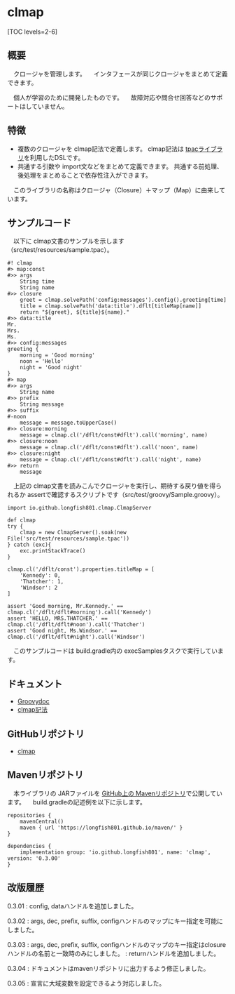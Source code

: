 # clmap

[TOC levels=2-6]

## 概要

　クロージャを管理します。
　インタフェースが同じクロージャをまとめて定義できます。

　個人が学習のために開発したものです。
　故障対応や問合せ回答などのサポートはしていません。

## 特徴

* 複数のクロージャを clmap記法で定義します。
  clmap記法は [tpacライブラリ](/tpac/)を利用したDSLです。
* 共通する引数や import文などをまとめて定義できます。
  共通する前処理、後処理をまとめることで依存性注入ができます。

　このライブラリの名称はクロージャ（Closure）＋マップ（Map）に由来しています。

## サンプルコード

　以下に clmap文書のサンプルを示します（src/test/resources/sample.tpac）。

```
#! clmap
#> map:const
#>> args
	String time
	String name
#>> closure
	greet = clmap.solvePath('config:messages').config().greeting[time]
	title = clmap.solvePath('data:title').dflt[titleMap[name]]
	return "${greet}, ${title}${name}."
#>> data:title
Mr.
Mrs.
Ms.
#>> config:messages
greeting {
	morning = 'Good morning'
	noon = 'Hello'
	night = 'Good night'
}
#> map
#>> args
	String name
#>> prefix
	String message
#>> suffix
#-noon
	message = message.toUpperCase()
#>> closure:morning
	message = clmap.cl('/dflt/const#dflt').call('morning', name)
#>> closure:noon
	message = clmap.cl('/dflt/const#dflt').call('noon', name)
#>> closure:night
	message = clmap.cl('/dflt/const#dflt').call('night', name)
#>> return
	message
```

　上記の clmap文書を読みこんでクロージャを実行し、期待する戻り値を得られるか assertで確認するスクリプトです（src/test/groovy/Sample.groovy）。

```
import io.github.longfish801.clmap.ClmapServer

def clmap
try {
	clmap = new ClmapServer().soak(new File('src/test/resources/sample.tpac'))
} catch (exc){
	exc.printStackTrace()
}

clmap.cl('/dflt/const').properties.titleMap = [
	'Kennedy': 0,
	'Thatcher': 1,
	'Windsor': 2
]

assert 'Good morning, Mr.Kennedy.' == clmap.cl('/dflt/dflt#morning').call('Kennedy')
assert 'HELLO, MRS.THATCHER.' == clmap.cl('/dflt/dflt#noon').call('Thatcher')
assert 'Good night, Ms.Windsor.' == clmap.cl('/dflt/dflt#night').call('Windsor')
```

　このサンプルコードは build.gradle内の execSamplesタスクで実行しています。

## ドキュメント

* [Groovydoc](groovydoc/)
* [clmap記法](notation.html)

## GitHubリポジトリ

* [clmap](https://github.com/longfish801/clmap)

## Mavenリポジトリ

　本ライブラリの JARファイルを [GitHub上の Mavenリポジトリ](https://github.com/longfish801/maven)で公開しています。
　build.gradleの記述例を以下に示します。

```
repositories {
	mavenCentral()
	maven { url 'https://longfish801.github.io/maven/' }
}

dependencies {
	implementation group: 'io.github.longfish801', name: 'clmap', version: '0.3.00'
}
```

## 改版履歴

0.3.01
: config, dataハンドルを追加しました。

0.3.02
: args, dec, prefix, suffix, configハンドルのマップにキー指定を可能にしました。

0.3.03
: args, dec, prefix, suffix, configハンドルのマップのキー指定はclosureハンドルの名前と一致時のみにしました。
: returnハンドルを追加しました。

0.3.04
: ドキュメントはmavenリポジトリに出力するよう修正しました。

0.3.05
: 宣言に大域変数を設定できるよう対応しました。
